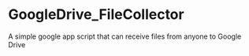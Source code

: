 # GoogleDrive_FileCollector
A simple google app script that can receive files from anyone to Google Drive
